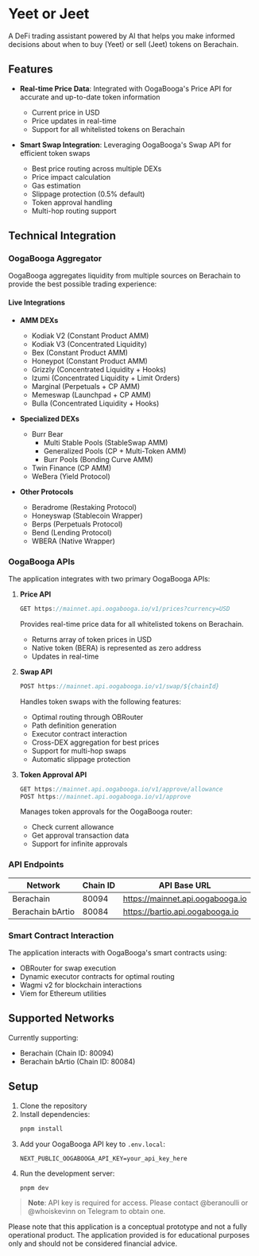 # Yeet or Jeet

A DeFi trading assistant powered by AI that helps you make informed decisions about when to buy (Yeet) or sell (Jeet) tokens on Berachain.

## Features

- **Real-time Price Data**: Integrated with OogaBooga's Price API for accurate and up-to-date token information
  - Current price in USD
  - Price updates in real-time
  - Support for all whitelisted tokens on Berachain

- **Smart Swap Integration**: Leveraging OogaBooga's Swap API for efficient token swaps
  - Best price routing across multiple DEXs
  - Price impact calculation
  - Gas estimation
  - Slippage protection (0.5% default)
  - Token approval handling
  - Multi-hop routing support

## Technical Integration

### OogaBooga Aggregator

OogaBooga aggregates liquidity from multiple sources on Berachain to provide the best possible trading experience:

#### Live Integrations
- **AMM DEXs**
  - Kodiak V2 (Constant Product AMM)
  - Kodiak V3 (Concentrated Liquidity)
  - Bex (Constant Product AMM)
  - Honeypot (Constant Product AMM)
  - Grizzly (Concentrated Liquidity + Hooks)
  - Izumi (Concentrated Liquidity + Limit Orders)
  - Marginal (Perpetuals + CP AMM)
  - Memeswap (Launchpad + CP AMM)
  - Bulla (Concentrated Liquidity + Hooks)

- **Specialized DEXs**
  - Burr Bear
    - Multi Stable Pools (StableSwap AMM)
    - Generalized Pools (CP + Multi-Token AMM)
    - Burr Pools (Bonding Curve AMM)
  - Twin Finance (CP AMM)
  - WeBera (Yield Protocol)

- **Other Protocols**
  - Beradrome (Restaking Protocol)
  - Honeyswap (Stablecoin Wrapper)
  - Berps (Perpetuals Protocol)
  - Bend (Lending Protocol)
  - WBERA (Native Wrapper)

### OogaBooga APIs

The application integrates with two primary OogaBooga APIs:

1. **Price API**
   ```typescript
   GET https://mainnet.api.oogabooga.io/v1/prices?currency=USD
   ```
   Provides real-time price data for all whitelisted tokens on Berachain.
   - Returns array of token prices in USD
   - Native token (BERA) is represented as zero address
   - Updates in real-time

2. **Swap API**
   ```typescript
   POST https://mainnet.api.oogabooga.io/v1/swap/${chainId}
   ```
   Handles token swaps with the following features:
   - Optimal routing through OBRouter
   - Path definition generation
   - Executor contract interaction
   - Cross-DEX aggregation for best prices
   - Support for multi-hop swaps
   - Automatic slippage protection

3. **Token Approval API**
   ```typescript
   GET https://mainnet.api.oogabooga.io/v1/approve/allowance
   POST https://mainnet.api.oogabooga.io/v1/approve
   ```
   Manages token approvals for the OogaBooga router:
   - Check current allowance
   - Get approval transaction data
   - Support for infinite approvals

### API Endpoints

| Network | Chain ID | API Base URL |
|---------|----------|--------------|
| Berachain | 80094 | https://mainnet.api.oogabooga.io |
| Berachain bArtio | 80084 | https://bartio.api.oogabooga.io |

### Smart Contract Interaction

The application interacts with OogaBooga's smart contracts using:
- OBRouter for swap execution
- Dynamic executor contracts for optimal routing
- Wagmi v2 for blockchain interactions
- Viem for Ethereum utilities

## Supported Networks

Currently supporting:
- Berachain (Chain ID: 80094)
- Berachain bArtio (Chain ID: 80084)

## Setup

1. Clone the repository
2. Install dependencies:
   ```bash
   pnpm install
   ```
3. Add your OogaBooga API key to `.env.local`:
   ```
   NEXT_PUBLIC_OOGABOOGA_API_KEY=your_api_key_here
   ```
4. Run the development server:
   ```bash
   pnpm dev
   ```

> **Note**: API key is required for access. Please contact @beranoulli or @whoiskevinn on Telegram to obtain one.

Please note that this application is a conceptual prototype and not a fully operational product. The application provided is for educational purposes only and should not be considered financial advice.
